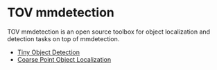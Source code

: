 
# TOV mmdetection
TOV mmdetection is an open source toolbox for object localization and detection tasks on top of mmdetection. 
<!-- To date, TOV mmdetection implements the following algorithms: -->

* [Tiny Object Detection](docs/tov/README.md)
* [Coarse Point Object Localization](docs/README.md)
